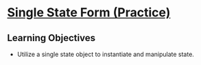 # [Single State Form (Practice)](https://login.codingdojo.com/m/754/16735/124694)

## Learning Objectives

- Utilize a single state object to instantiate and manipulate state.